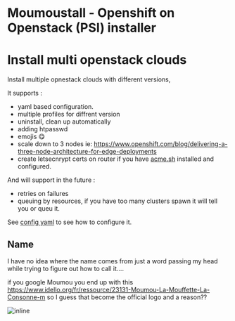 # Moumoustall - Openshift on Openstack (PSI) installer

Install multi openstack clouds
==============================

Install multiple opnestack clouds with different versions, 

It supports : 

- yaml based configuration.
- multiple profiles for diffrent version
- uninstall, clean up automatically
- adding htpasswd
- emojis 😋
- scale down to 3 nodes ie: https://www.openshift.com/blog/delivering-a-three-node-architecture-for-edge-deployments
- create letsecnrypt certs on router if you have [acme.sh](https://github.com/acmesh-official/acme.sh) installed and configured.

And will support in the future :

- retries on failures
- queuing by resources, if you have too many clusters spawn it will tell you or queu it.

See [config yaml](./config/config.yaml.default) to see how to configure it.

## Name

I have no idea where the name comes from just a word passing my head while trying to figure out how to call it....

if you google Moumou you end up with this https://www.idello.org/fr/ressource/23131-Moumou-La-Mouffette-La-Consonne-m so I guess that become the official logo and a reason??

![inline](https://rlv.zcache.be/carreau_illustration_audacieuse_de_mouffette_avec_les-rad64bb3c467248cdb079a35b62af128c_agtk1_8byvr_307.jpg?rvtype=content)
